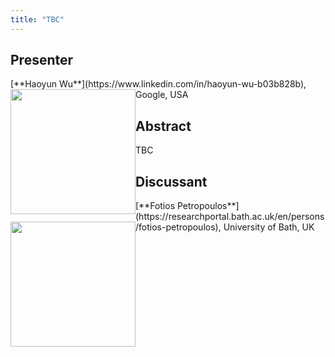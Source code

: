 ```yaml
---
title: "TBC"
---
```


## Presenter

<div class = "figure">
[**Haoyun Wu**](https://www.linkedin.com/in/haoyun-wu-b03b828b), Google, USA
<img src="/img/haoyun.png"  width=200px height=200px style="float:left">
</div>

## Abstract

TBC

## Discussant

<div class = "figure">
[**Fotios Petropoulos**](https://researchportal.bath.ac.uk/en/persons/fotios-petropoulos), University of Bath, UK
<img src=/img/fotios.png  width=200px height=200px style="float:left">
</div>
